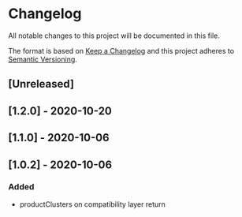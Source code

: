 # Changelog

All notable changes to this project will be documented in this file.

The format is based on [Keep a Changelog](http://keepachangelog.com/en/1.0.0/)
and this project adheres to [Semantic Versioning](http://semver.org/spec/v2.0.0.html).

## [Unreleased]

## [1.2.0] - 2020-10-20

## [1.1.0] - 2020-10-06

## [1.0.2] - 2020-10-06

### Added
- productClusters on compatibility layer return
